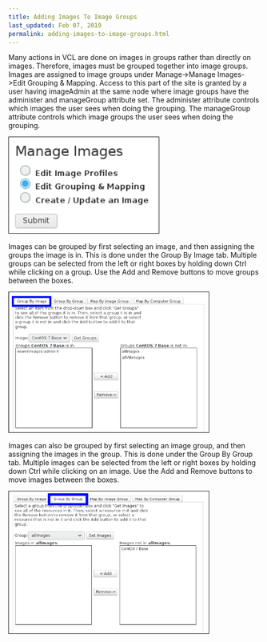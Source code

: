 ```yaml
---
title: Adding Images To Image Groups
last_updated: Feb 07, 2019
permalink: adding-images-to-image-groups.html
---
```

Many actions in VCL are done on images in groups rather than directly on images. Therefore, images must be grouped together into image groups. Images are assigned to image groups under Manage->Manage Images->Edit Grouping & Mapping. Access to this part of the site is granted by a user having imageAdmin at the same node where image groups have the administer and manageGroup attribute set. The administer attribute controls which images the user sees when doing the grouping. The manageGroup attribute controls which image groups the user sees when doing the grouping.

<img src="images/image2017-2-22 11_6_27.png" width="300" border="1">

Images can be grouped by first selecting an image, and then assigning the groups the image is in. This is done under the Group By Image tab. Multiple groups can be selected from the left or right boxes by holding down Ctrl while clicking on a group. Use the Add and Remove buttons to move groups between the boxes.

<img src="images/image2017-2-22 11_35_47.png" width="400" border="1">

Images can also be grouped by first selecting an image group, and then assigning the images in the group. This is done under the Group By Group tab. Multiple images can be selected from the left or right boxes by holding down Ctrl while clicking on an image. Use the Add and Remove buttons to move images between the boxes.

<img src="images/image2017-2-22 11_37_43.png" width="400" border="1">
